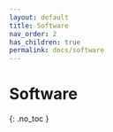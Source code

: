 ```yaml
---
layout: default
title: Software
nav_order: 2
has_children: true
permalink: docs/software
---
```


# Software
{: .no_toc }